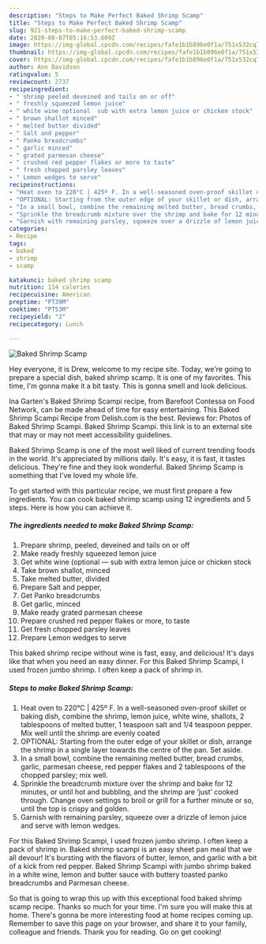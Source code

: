 ```yaml
---
description: "Steps to Make Perfect Baked Shrimp Scamp"
title: "Steps to Make Perfect Baked Shrimp Scamp"
slug: 921-steps-to-make-perfect-baked-shrimp-scamp
date: 2020-08-07T05:16:53.609Z
image: https://img-global.cpcdn.com/recipes/fafe1b1b896e0f1a/751x532cq70/baked-shrimp-scamp-recipe-main-photo.jpg
thumbnail: https://img-global.cpcdn.com/recipes/fafe1b1b896e0f1a/751x532cq70/baked-shrimp-scamp-recipe-main-photo.jpg
cover: https://img-global.cpcdn.com/recipes/fafe1b1b896e0f1a/751x532cq70/baked-shrimp-scamp-recipe-main-photo.jpg
author: Ann Davidson
ratingvalue: 5
reviewcount: 2737
recipeingredient:
- " shrimp peeled deveined and tails on or off"
- " freshly squeezed lemon juice"
- " white wine optional  sub with extra lemon juice or chicken stock"
- " brown shallot minced"
- " melted butter divided"
- " Salt and pepper"
- " Panko breadcrumbs"
- " garlic minced"
- " grated parmesan cheese"
- " crushed red pepper flakes or more to taste"
- " fresh chopped parsley leaves"
- " Lemon wedges to serve"
recipeinstructions:
- "Heat oven to 220°C | 425º F. In a well-seasoned oven-proof skillet or baking dish, combine the shrimp, lemon juice, white wine, shallots, 2 tablespoons of melted butter, 1 teaspoon salt and 1/4 teaspoon pepper. Mix well until the shrimp are evenly coated"
- "OPTIONAL: Starting from the outer edge of your skillet or dish, arrange the shrimp in a single layer towards the centre of the pan. Set aside."
- "In a small bowl, combine the remaining melted butter, bread crumbs, garlic, parmesan cheese, red pepper flakes and 2 tablespoons of the chopped parsley; mix well."
- "Sprinkle the breadcrumb mixture over the shrimp and bake for 12 minutes, or until hot and bubbling, and the shrimp are ‘just’ cooked through. Change oven settings to broil or grill for a further minute or so, until the top is crispy and golden."
- "Garnish with remaining parsley, squeeze over a drizzle of lemon juice and serve with lemon wedges."
categories:
- Recipe
tags:
- baked
- shrimp
- scamp

katakunci: baked shrimp scamp 
nutrition: 114 calories
recipecuisine: American
preptime: "PT39M"
cooktime: "PT53M"
recipeyield: "2"
recipecategory: Lunch

---
```



![Baked Shrimp Scamp](https://img-global.cpcdn.com/recipes/fafe1b1b896e0f1a/751x532cq70/baked-shrimp-scamp-recipe-main-photo.jpg)

Hey everyone, it is Drew, welcome to my recipe site. Today, we're going to prepare a special dish, baked shrimp scamp. It is one of my favorites. This time, I'm gonna make it a bit tasty. This is gonna smell and look delicious.

Ina Garten&#39;s Baked Shrimp Scampi recipe, from Barefoot Contessa on Food Network, can be made ahead of time for easy entertaining. This Baked Shrimp Scampi Recipe from Delish.com is the best. Reviews for: Photos of Baked Shrimp Scampi. Baked Shrimp Scampi. this link is to an external site that may or may not meet accessibility guidelines.

Baked Shrimp Scamp is one of the most well liked of current trending foods in the world. It's appreciated by millions daily. It's easy, it is fast, it tastes delicious. They're fine and they look wonderful. Baked Shrimp Scamp is something that I've loved my whole life.


To get started with this particular recipe, we must first prepare a few ingredients. You can cook baked shrimp scamp using 12 ingredients and 5 steps. Here is how you can achieve it.

<!--inarticleads1-->

##### The ingredients needed to make Baked Shrimp Scamp:

1. Prepare  shrimp, peeled, deveined and tails on or off
1. Make ready  freshly squeezed lemon juice
1. Get  white wine (optional — sub with extra lemon juice or chicken stock
1. Take  brown shallot, minced
1. Take  melted butter, divided
1. Prepare  Salt and pepper,
1. Get  Panko breadcrumbs
1. Get  garlic, minced
1. Make ready  grated parmesan cheese
1. Prepare  crushed red pepper flakes or more, to taste
1. Get  fresh chopped parsley leaves
1. Prepare  Lemon wedges to serve


This baked shrimp recipe without wine is fast, easy, and delicious! It&#39;s days like that when you need an easy dinner. For this Baked Shrimp Scampi, I used frozen jumbo shrimp. I often keep a pack of shrimp in. 

<!--inarticleads2-->

##### Steps to make Baked Shrimp Scamp:

1. Heat oven to 220°C | 425º F. In a well-seasoned oven-proof skillet or baking dish, combine the shrimp, lemon juice, white wine, shallots, 2 tablespoons of melted butter, 1 teaspoon salt and 1/4 teaspoon pepper. Mix well until the shrimp are evenly coated
1. OPTIONAL: Starting from the outer edge of your skillet or dish, arrange the shrimp in a single layer towards the centre of the pan. Set aside.
1. In a small bowl, combine the remaining melted butter, bread crumbs, garlic, parmesan cheese, red pepper flakes and 2 tablespoons of the chopped parsley; mix well.
1. Sprinkle the breadcrumb mixture over the shrimp and bake for 12 minutes, or until hot and bubbling, and the shrimp are ‘just’ cooked through. Change oven settings to broil or grill for a further minute or so, until the top is crispy and golden.
1. Garnish with remaining parsley, squeeze over a drizzle of lemon juice and serve with lemon wedges.


For this Baked Shrimp Scampi, I used frozen jumbo shrimp. I often keep a pack of shrimp in. Baked shrimp scampi is an easy sheet pan meal that we all devour! It&#39;s bursting with the flavors of butter, lemon, and garlic with a bit of a kick from red pepper. Baked Shrimp Scampi with jumbo shrimp baked in a white wine, lemon and butter sauce with buttery toasted panko breadcrumbs and Parmesan cheese. 

So that is going to wrap this up with this exceptional food baked shrimp scamp recipe. Thanks so much for your time. I'm sure you will make this at home. There's gonna be more interesting food at home recipes coming up. Remember to save this page on your browser, and share it to your family, colleague and friends. Thank you for reading. Go on get cooking!
